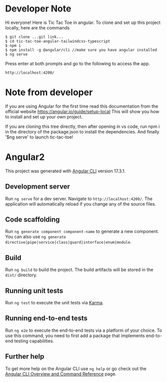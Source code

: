 # Developer Note
Hi everyone! Here is Tic Tac Toe in angular.  To clone and set up this project locally, here are the commands

    $ git clone ...git link...
    $ cd tic-tac-toe-angular-tailwindcss-typescript
    $ npm i
    $ npm install -g @angular/cli //make sure you have angular installed
    $ ng serve
Press enter at both prompts and go to the following to access the app. 

    http://localhost:4200/

# Note from developer
If you are using Angular for the first time read this documentation from the official website
https://angular.io/guide/setup-local
This will show you how to install and set up your own project.

If you are cloning this tree directly, then after opening in vs code, run npm i in the directory
of the package.json to install the dependencies.  And finally '$ng serve' to launch tic-tac-toe!

# Angular2

This project was generated with [Angular CLI](https://github.com/angular/angular-cli) version 17.3.1.

## Development server

Run `ng serve` for a dev server. Navigate to `http://localhost:4200/`. The application will automatically reload if you change any of the source files.

## Code scaffolding

Run `ng generate component component-name` to generate a new component. You can also use `ng generate directive|pipe|service|class|guard|interface|enum|module`.

## Build

Run `ng build` to build the project. The build artifacts will be stored in the `dist/` directory.

## Running unit tests

Run `ng test` to execute the unit tests via [Karma](https://karma-runner.github.io).

## Running end-to-end tests

Run `ng e2e` to execute the end-to-end tests via a platform of your choice. To use this command, you need to first add a package that implements end-to-end testing capabilities.

## Further help

To get more help on the Angular CLI use `ng help` or go check out the [Angular CLI Overview and Command Reference](https://angular.io/cli) page.
